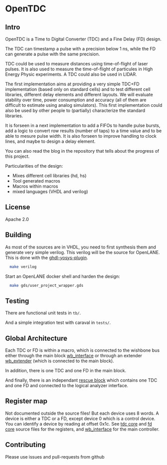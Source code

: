 <!--
< SPDX-FileCopyrightText: (c) 2020 Tristan Gingold <tgingold@free.fr>
< SPDX-License-Identifier: Apache-2.0
-->
# OpenTDC

## Intro

OpenTDC is a Time to Digital Converter (TDC) and a Fine Delay (FD) design.

The TDC can timestamp a pulse with a precision below 1 ns, while the
FD can generate a pulse with the same precision.

TDC could be used to measure distances using time-of-flight of laser
pulses.  It is also used to measure the time-of-flight of particules
in High Energy Physic experiments.  A TDC could also be used in LIDAR.

The first implementation aims at providing a very simple TDC+FD
implementation (based only on standard cells) and to test different
cell libraries, different delay elements and different layouts.
We will evaluate stability over time, power consumption and accuracy
(all of them are difficult to estimate using analog simulators).  This
first implementation could also be used by other people to (partially)
characterize the standard libraries.

It is forseen in a next implementation to add a FIFOs to handle pulse
bursts, add a logic to convert row results (number of taps) to a time
value and to be able to mesure pulse width.  It is also forseen to
improve handling to clock lines, and maybe to design a delay element.

You can also read the blog in the repository that tells about the
progress of this project.

Particularities of the design:
* Mixes different cell libraries (hd, hs)
* Tool generated macros
* Macros within macros
* mixed languages (VHDL and verilog)

## License

Apache 2.0

## Building

As most of the sources are in VHDL, you need to first synthesis them and generate very
simple verilog.  This verilog will be the source for OpenLANE.  This is done with
the [ghdl-yosys-plugin](https://github.com/ghdl/ghdl-yosys-plugin).

```bash
  make verilog
```

Start an OpenLANE docker shell and harden the design:

```bash
  make gds/user_project_wrapper.gds
```


## Testing

There are functional unit tests in `tb/`.

And a simple integration test with caraval in `tests/`.


## Global Architecture

Each TDC or FD is within a macro, which is connected to the wishbone bus either through
the main block [wb_interface](rtl/wb_interface.vhdl) or through an extender
[wb_extender](rtl/wb_extender.vhdl) (which is connected to the main block).

In addition, there is one TDC and one FD in the main block.

And finally, there is an independant [rescue block](rtl/rescue_top.vhdl) which contains one
TDC and one FD and connected to the logical analyzer interface.

## Register map

Not documented outside the source files!
But each device uses 8 words.  A device is either a TDC or a FD, except device 0 which is
a control device.  You can identify a device by reading at offset 0x1c.
See [tdc core](rtl/opentdc_core2.vhdl) and [fd core](rtl/openfd_core2.vhdl) source files
for the registers, and [wb_interface](rtl/wb_interface.vhdl) for the main controller.

## Contributing

Please use issues and pull-requests from github



